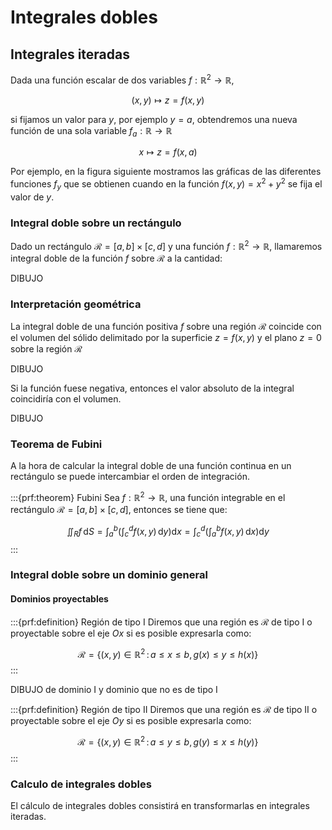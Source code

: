 # Integrales dobles

## Integrales iteradas

Dada una función escalar de dos variables $f:\mathbb{R}^2 \to \mathbb{R}$, 

$$
\left(x,y\right) \mapsto z = f(x,y)
$$

si fijamos un valor para $y$, por ejemplo $y=a$, obtendremos una nueva función de una sola variable $f_{a}:\mathbb{R}\to\mathbb{R}$

$$
x\mapsto z = f(x,a)
$$

Por ejemplo, en la figura siguiente mostramos las gráficas de las diferentes funciones $f_y$ que se obtienen cuando en la función $f(x,y)=x^2 + y^2$ se fija el valor de $y$.


### Integral doble sobre un rectángulo

Dado un rectángulo $\mathcal{R} = [a,b]\times[c,d]$ y una función $f:\mathbb{R}^2\to\mathbb{R}$, llamaremos integral doble de la función $f$ sobre $\mathcal{R}$ a la cantidad:

DIBUJO

### Interpretación geométrica

La integral doble de una función positiva $f$ sobre una región $\mathcal{R}$ coincide con el volumen del sólido delimitado por la superficie $z=f(x,y)$ y el plano $z=0$ sobre la región $\mathcal{R}$


DIBUJO


Si la función fuese negativa, entonces el valor absoluto de la integral coincidiría con el volumen.

DIBUJO

### Teorema de Fubini

A la hora de calcular la integral doble de una función continua en un rectángulo se puede intercambiar el orden de integración.

:::{prf:theorem} Fubini
Sea $f:\mathbb{R}^2 \to \mathbb{R}$, una función integrable en el rectángulo $\mathcal{R} = [a,b]\times[c,d]$, entonces se tiene que:

$$
\iint_{R} f\,\mathrm{d}S = \int_a^b\left(\int_c^df(x,y)\,\mathrm{d}y\right)\mathrm{d}x = \int_c^d\left(\int_a^bf(x,y)\,\mathrm{d}x\right)\mathrm{d}y
$$
:::

### Integral doble sobre un dominio general

#### Dominios proyectables

:::{prf:definition} Región de tipo I
Diremos que una región es $\mathcal{R}$ de tipo I o proyectable sobre el eje $Ox$  si es posible expresarla como:

$$
\mathcal{R} = \left\{(x,y)\in\mathbb{R}^2\,:\,a \le x \le b,\, g(x) \le y \le h(x) \right\}
$$
:::

DIBUJO de dominio I y dominio que no es de tipo I

:::{prf:definition} Región de tipo II
Diremos que una región es $\mathcal{R}$ de tipo II o proyectable sobre el eje $Oy$  si es posible expresarla como:

$$
\mathcal{R} = \left\{(x,y)\in\mathbb{R}^2\,:\,a \le y \le b,\, g(y) \le x \le h(y) \right\}
$$
:::



### Calculo de integrales dobles

El cálculo de integrales dobles consistirá en transformarlas en integrales iteradas.
